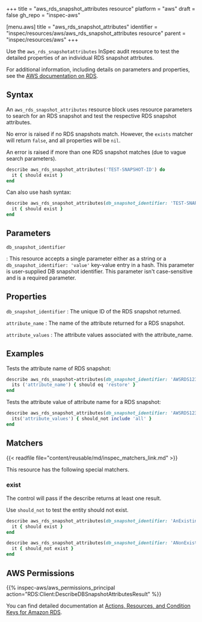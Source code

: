 +++
title = "aws_rds_snapshot_attributes resource"
platform = "aws"
draft = false
gh_repo = "inspec-aws"

[menu.aws]
title = "aws_rds_snapshot_attributes"
identifier = "inspec/resources/aws/aws_rds_snapshot_attributes resource"
parent = "inspec/resources/aws"
+++

Use the `aws_rds_snapshotattributes` InSpec audit resource to test the detailed properties of an individual RDS snapshot attrbutes.

For additional information, including details on parameters and properties, see the [AWS documentation on RDS](https://docs.aws.amazon.com/AmazonRDS/latest/UserGuide/CHAP_GettingStarted.html).

## Syntax

An `aws_rds_snapshot_attributes` resource block uses resource parameters to search for an RDS snapshot and test the respective RDS snapshot attributes.  

No error is raised if no RDS snapshots match. However, the `exists` matcher will return `false`, and all properties will be `nil`.  

An error is raised if more than one RDS snapshot matches (due to vague search parameters).

```ruby
describe aws_rds_snapshot_attributes('TEST-SNAPSHOT-ID') do
  it { should exist }
end
```

Can also use hash syntax:

```ruby
describe aws_rds_snapshot_attributes(db_snapshot_identifier: 'TEST-SNAPSHOT-ID') do
  it { should exist }
end
```

## Parameters

`db_snapshot_identifier`

: This resource accepts a single parameter either as a string or a `db_snapshot_identifier: 'value'` key-value entry in a hash. This parameter is user-supplied DB snapshot identifier. This parameter isn't case-sensitive and is a required parameter.

## Properties

`db_snapshot_identifier`
: The unique ID of the RDS snapshot returned.

`attribute_name`
: The name of the attribute returned for a RDS snapshot.

`attribute_values`
: The attribute values associated with the attribute_name.

## Examples

Tests the attribute name of RDS snapshot:

```ruby
describe aws_rds_snapshot-attributes(db_snapshot_identifier: 'AWSRDS123') do
  its ('attribute_name') { should eq 'restore' }
end
```

Tests the attribute value of attribute name for a RDS snapshot:

```ruby
describe aws_rds_snapshot_attributes(db_snapshot_identifier: 'AWSRDS123').where('attribute_name' == 'restore') do
  its('attribute_values') { should_not include 'all' }
end
```

## Matchers

{{< readfile file="content/reusable/md/inspec_matchers_link.md" >}}

This resource has the following special matchers.

### exist

The control will pass if the describe returns at least one result.

Use `should_not` to test the entity should not exist.

```ruby
describe aws_rds_snapshot_attributes(db_snapshot_identifier: 'AnExistingRDS') do
  it { should exist }
end
```

```ruby
describe aws_rds_snapshot_attributes(db_snapshot_identifier: 'ANonExistentRDS') do
  it { should_not exist }
end
```

## AWS Permissions

{{% inspec-aws/aws_permissions_principal action="RDS:Client:DescribeDBSnapshotAttributesResult" %}}

You can find detailed documentation at [Actions, Resources, and Condition Keys for Amazon RDS](https://docs.aws.amazon.com/IAM/latest/UserGuide/list_amazonrds.html).
